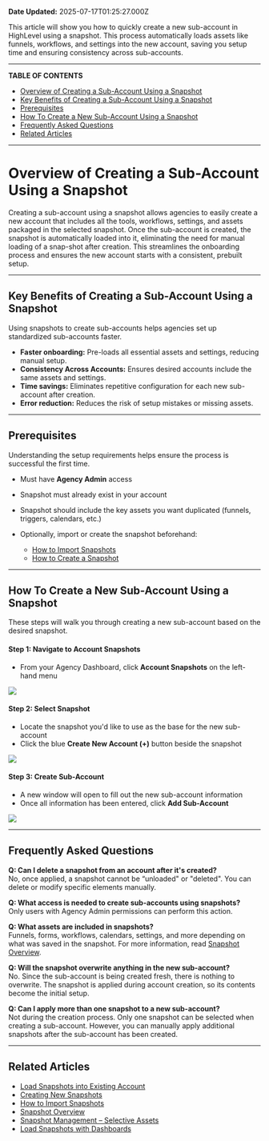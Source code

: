 **Date Updated:** 2025-07-17T01:25:27.000Z

This article will show you how to quickly create a new sub-account in HighLevel using a snapshot. This process automatically loads assets like funnels, workflows, and settings into the new account, saving you setup time and ensuring consistency across sub-accounts.

---

**TABLE OF CONTENTS**

* [Overview of Creating a Sub-Account Using a Snapshot](#Overview-of-Creating-a-Sub-Account-Using-a-Snapshot)
* [Key Benefits of Creating a Sub-Account Using a Snapshot](#Key-Benefits-of-Creating-a-Sub-Account-Using-a-Snapshot)
* [Prerequisites](#Prerequisites)
* [How To Create a New Sub-Account Using a Snapshot](#How-To-Create-a-New-Sub-Account-Using-a-Snapshot)
* [Frequently Asked Questions](#Frequently-Asked-Questions)
* [Related Articles](#Related-Articles)

---

# **Overview of Creating a Sub-Account Using a Snapshot**

  
Creating a sub-account using a snapshot allows agencies to easily create a new account that includes all the tools, workflows, settings, and assets packaged in the selected snapshot. Once the sub-account is created, the snapshot is automatically loaded into it, eliminating the need for manual loading of a snap-shot after creation. This streamlines the onboarding process and ensures the new account starts with a consistent, prebuilt setup.

---

## **Key Benefits of Creating a Sub-Account Using a Snapshot**

  
Using snapshots to create sub-accounts helps agencies set up standardized sub-accounts faster.  
  
* **Faster onboarding:** Pre-loads all essential assets and settings, reducing manual setup.
* **Consistency Across Accounts:** Ensures desired accounts include the same assets and settings.
* **Time savings:** Eliminates repetitive configuration for each new sub-account after creation.
* **Error reduction:** Reduces the risk of setup mistakes or missing assets.

---

## **Prerequisites**

  
Understanding the setup requirements helps ensure the process is successful the first time.  
  
* Must have **Agency Admin** access
* Snapshot must already exist in your account
* Snapshot should include the key assets you want duplicated (funnels, triggers, calendars, etc.)
* Optionally, import or create the snapshot beforehand:  
    
   * [How to Import Snapshots](https://help.gohighlevel.com/en/support/solutions/articles/48000982581)  
   * [How to Create a Snapshot](https://help.gohighlevel.com/en/support/solutions/articles/48000982512)

---

## **How To Create a New Sub-Account Using a Snapshot**

  
These steps will walk you through creating a new sub-account based on the desired snapshot.
  
  
#### **Step 1:** Navigate to Account Snapshots

  
* From your Agency Dashboard, click **Account Snapshots** on the left-hand menu

  
![](https://s3.amazonaws.com/cdn.freshdesk.com/data/helpdesk/attachments/production/155049966392/original/uHmwc-IKJ0-JgoaXVruZL5RLaXtK_qnveA.png?1752695024)
  
  
#### **Step 2:** Select Snapshot

  
* Locate the snapshot you'd like to use as the base for the new sub-account
* Click the blue **Create New Account (+)** button beside the snapshot

  
![](https://s3.amazonaws.com/cdn.freshdesk.com/data/helpdesk/attachments/production/155049966457/original/mHW513SBk2GVrKrvd5IshTz5MDVOXGyJnA.png?1752695169)  
  
#### **Step 3:** Create Sub-Account

  
* A new window will open to fill out the new sub-account information
* Once all information has been entered, click **Add Sub-Account**

  
![](https://s3.amazonaws.com/cdn.freshdesk.com/data/helpdesk/attachments/production/155049966494/original/NI-WY8pXakXgcO7ipkMbHwE57UlMXkMgIg.png?1752695281)

---

## **Frequently Asked Questions**

  
**Q: Can I delete a snapshot from an account after it's created?**  
No, once applied, a snapshot cannot be “unloaded" or "deleted". You can delete or modify specific elements manually.  
  
**Q: What access is needed to create sub-accounts using snapshots?**  
Only users with Agency Admin permissions can perform this action.  
  
**Q: What assets are included in snapshots?**  
Funnels, forms, workflows, calendars, settings, and more depending on what was saved in the snapshot. For more information, read [Snapshot Overview](https://help.gohighlevel.com/en/support/solutions/articles/48000982511).

  
**Q: Will the snapshot overwrite anything in the new sub-account?**  
No. Since the sub-account is being created fresh, there is nothing to overwrite. The snapshot is applied during account creation, so its contents become the initial setup.

  
**Q: Can I apply more than one snapshot to a new sub-account?**  
Not during the creation process. Only one snapshot can be selected when creating a sub-account. However, you can manually apply additional snapshots after the sub-account has been created.

---

## **Related Articles**

  
* [Load Snapshots into Existing Account](https://help.gohighlevel.com/en/support/solutions/articles/48000982582)
* [Creating New Snapshots](https://help.gohighlevel.com/en/support/solutions/articles/48000982512)
* [How to Import Snapshots](https://help.gohighlevel.com/en/support/solutions/articles/48000982581)
* [Snapshot Overview](https://help.gohighlevel.com/en/support/solutions/articles/48000982511)
* [Snapshot Management – Selective Assets](https://help.gohighlevel.com/en/support/solutions/articles/155000005146)
* [Load Snapshots with Dashboards](https://help.gohighlevel.com/en/support/solutions/articles/155000002280)